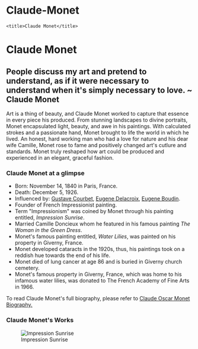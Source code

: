 # Claude-Monet
<!DOCTYPE html>
<html>
  <head>
 
<link rel="stylesheet" href="base.css">

    <title>Claude Monet</title>
  </head>
  <body>
  <h1>Claude Monet</h1>
  <h2>People discuss my art and pretend to understand, as if it were necessary to understand when it's simply necessary to love. ~ Claude Monet</h2>
  <p> Art is a thing of beauty, and Claude Monet worked to capture that essence in every piece his produced. From stunning landscapes to divine portraits, Monet encapsulated light, beauty, and awe in his paintings. With calculated strokes and a passionate hand, Monet brought to life the world in which he lived. An honest, hard working man who had a love for nature and his dear wife Camille, Monet rose to fame and positively changed art's cutlure and standards. Monet truly reshaped how art could be produced and experienced in an elegant, graceful fashion.</p>
  <div>
  <h3>Claude Monet at a glimpse</h3>
  <ul>
  <li>Born: November 14, 1840 in Paris, France.</li>
  <li>Death: December 5, 1926.</li>
  <li>Influenced by: <a href="https://en.wikipedia.org/wiki/Gustave_Courbet">Gustave Courbet</a>, <a href="https://en.wikipedia.org/wiki/Eug%C3%A8ne_Delacroix">Eugene Delacroix</a>, <a href="https://en.wikipedia.org/wiki/Eug%C3%A8ne_Boudin">Eugene Boudin</a>.</li>
  <li>Founder of French Impressionist painting.</li>
  <li>Term "Impressionism" was coined by Monet through his painting entitled, <i>Impression Sunrise</i>.</li>
  <li>Married Camille Doncieux whom he featured in his famous painting <i>The Woman in the Green Dress</i>.</li>
  <li>Monet's famous painting entitled, <i>Water Lilies</i>, was painted on his property in Giverny, France.</li>
  <li>Monet developed cataracts in the 1920s, thus, his paintings took on a reddish hue towards the end of his life.</li>
  <li>Monet died of lung cancer at age 86 and is buried in Giverny church cemetery.</li>
  <li>Monet's famous property in Giverny, France, which was home to his infamous water lilies, was donated to The French Academy of Fine Arts in 1966.</li>
  </ul>
  <p>To read Claude Monet's full biography, please refer to <a href="http://www.claudemonetgallery.org/biography.html">Claude Oscar Monet Biography.</a></p>
  </div>
  
  <div>
  <h3>Claude Monet's Works</h3>
  <figure>
  <img src="claudemonet/impressionsunrise.jpg" alt="Impression Sunrise" />
  <br />
  <figcaption>Impression Sunrise</figcaption>
  
  </figure>
  
  
  </div>
  
  
  </body>

</html>
